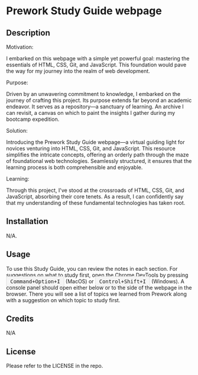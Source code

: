 # Prework Study Guide webpage

## Description

Motivation:

I embarked on this webpage with a simple yet powerful goal: mastering the essentials of HTML, CSS, Git, and JavaScript. This foundation would pave the way for my journey into the realm of web development.

Purpose:

Driven by an unwavering commitment to knowledge, I embarked on the journey of crafting this project. Its purpose extends far beyond an academic endeavor. It serves as a repository—a sanctuary of learning. An archive I can revisit, a canvas on which to paint the insights I gather during my bootcamp expedition.

Solution:

Introducing the Prework Study Guide webpage—a virtual guiding light for novices venturing into HTML, CSS, Git, and JavaScript. This resource simplifies the intricate concepts, offering an orderly path through the maze of foundational web technologies. Seamlessly structured, it ensures that the learning process is both comprehensible and enjoyable.

Learning:

Through this project, I've stood at the crossroads of HTML, CSS, Git, and JavaScript, absorbing their core tenets. As a result, I can confidently say that my understanding of these fundamental technologies has taken root.


## Installation

N/A.

## Usage

To use this Study Guide, you can review the notes in each section. For suggestions on what to study first, open the Chrome DevTools by pressing <kbd style="border: 1px solid #ddd; padding: 5px 10px; border-radius: 4px; font-size: 14px; background-color: #f5f5f5;">Command+Option+I</kbd> (MacOS) or
<kbd style="border: 1px solid #ddd; padding: 5px 10px; border-radius: 4px; font-size: 14px; background-color: #f5f5f5;">Control+Shift+I</kbd> (Windows). A console panel should open either below or to the side of the webpage in the browser. There you will see a list of topics we learned from Prework along with a suggestion on which topic to study first.

## Credits

N/A

## License

Please refer to the LICENSE in the repo.
